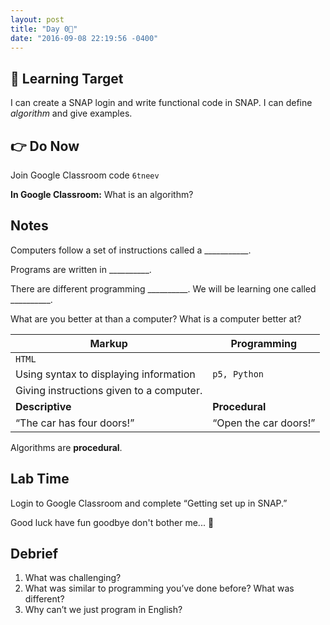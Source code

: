 ```yaml
---
layout: post
title: "Day 0⃣"
date: "2016-09-08 22:19:56 -0400"
---
```


## 🎯 Learning Target
I can create a SNAP login and write functional code in SNAP.
I can define _algorithm_ and give examples.

## 👉 Do Now
Join Google Classroom code `6tneev`

**In Google Classroom:** What is an algorithm?

## Notes
Computers follow a set of instructions called a ___________.

Programs are written in __________.

There are different programming __________. We will be learning one called __________.

What are you better at than a computer? What is a computer better at?

| Markup  |  Programming |
|---|---|
|`HTML`
Using syntax to  displaying information   |  `p5, Python`
Giving instructions given to a computer. |
| **Descriptive**  |  **Procedural** |
| “The car has four doors!”  | “Open the car doors!”  |

Algorithms are **procedural**.

## Lab Time
Login to Google Classroom and complete “Getting set up in SNAP.”

Good luck have fun goodbye don't bother me... 🎉

## Debrief
1. What was challenging?
2. What was similar to programming you’ve done before? What was different?
3. Why can’t we just program in English?
